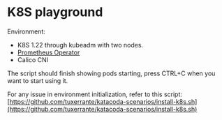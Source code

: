 # K8S playground

Environment:  
- K8S 1.22 through kubeadm with two nodes.
- [Prometheus Operator](https://github.com/prometheus-operator/prometheus-operator/archive/refs/tags/v0.52.0.tar.gz)
- Calico CNI

The script should finish showing pods starting, press CTRL+C when you want to start using it.

For any issue in environment initialization, refer to this script:
[https://github.com/tuxerrante/katacoda-scenarios/install-k8s.sh](https://github.com/tuxerrante/katacoda-scenarios/install-k8s.sh)


